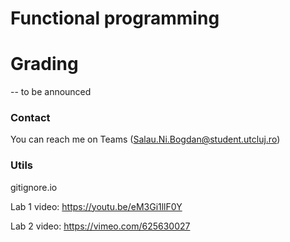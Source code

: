 # Functional programming

# Grading

-- to be announced

### Contact

You can reach me on Teams (Salau.Ni.Bogdan@student.utcluj.ro)

### Utils

gitignore.io

Lab 1 video: https://youtu.be/eM3Gi1llF0Y

Lab 2 video: https://vimeo.com/625630027
